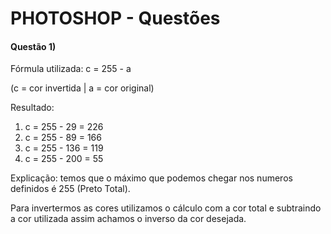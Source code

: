 # PHOTOSHOP - Questões

#### Questão 1)

Fórmula utilizada:
c = 255 - a

(c = cor invertida | a = cor original) 

Resultado: 
1. c = 255 - 29 = 226
2. c = 255 - 89 = 166
3. c = 255 - 136 = 119
4. c = 255 - 200 = 55


Explicação: temos que o máximo que podemos chegar nos numeros definidos é 255 (Preto Total).

Para invertermos as cores utilizamos o cálculo com a cor total e subtraindo a cor utilizada assim achamos o inverso da cor desejada.
